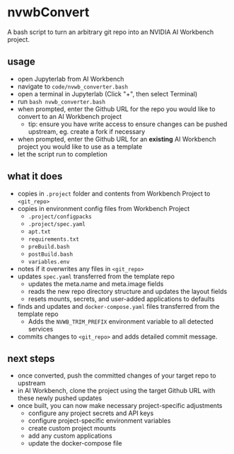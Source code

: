 # nvwbConvert
A bash script to turn an arbitrary git repo into an NVIDIA AI Workbench project.

## usage
- open Jupyterlab from AI Workbench
- navigate to ``code/nvwb_converter.bash``
- open a terminal in Jupyterlab (Click "+", then select Terminal)
- run ``bash nvwb_converter.bash``
- when prompted, enter the Github URL for the repo you would like to convert to an AI Workbench project
  - tip: ensure you have write access to ensure changes can be pushed upstream, eg. create a fork if necessary
- when prompted, enter the Github URL for an **existing** AI Workbench project you would like to use as a template
- let the script run to completion

## what it does
- copies in `.project` folder and contents from Workbench Project to `<git_repo>`
- copies in environment config files from Workbench Project
  - `.project/configpacks`
  - `.project/spec.yaml`
  - `apt.txt`
  - `requirements.txt`
  - `preBuild.bash`
  - `postBuild.bash`
  - `variables.env`
- notes if it overwrites any files in `<git_repo>`
- updates `spec.yaml` transferred from the template repo
  - updates the meta.name and meta.image fields
  - reads the new repo directory structure and updates the layout fields
  - resets mounts, secrets, and user-added applications to defaults
- finds and updates and `docker-compose.yaml` files transferred from the template repo
  - Adds the `NVWB_TRIM_PREFIX` environment variable to all detected services
- commits changes to `<git_repo>` and adds detailed commit message.

## next steps
- once converted, push the committed changes of your target repo to upstream
- in AI Workbench, clone the project using the target Github URL with these newly pushed updates
- once built, you can now make necessary project-specific adjustments
  - configure any project secrets and API keys
  - configure project-specific environment variables
  - create custom project mounts
  - add any custom applications
  - update the docker-compose file
